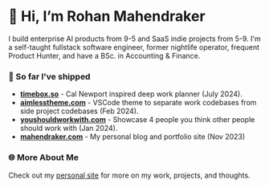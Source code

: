 # 👋 Hi, I’m Rohan Mahendraker

I build enterprise AI products from 9-5 and SaaS indie projects from 5-9. I'm a self-taught fullstack software engineer, former nightlife operator, frequent Product Hunter, and have a BSc. in Accounting & Finance.

### 🚀 So far I've shipped
- [**timebox.so**](https://timebox.so) - Cal Newport inspired deep work planner (July 2024).
- [**aimlesstheme.com**](https://aimlesstheme.com) - VSCode theme to separate work codebases from side project codebases (Feb 2024).
- [**youshouldworkwith.com**](https://youshouldworkwith.com) - Showcase 4 people you think other people should work with (Jan 2024).
- [**mahendraker.com**](https://mahendraker.com) - My personal blog and portfolio site (Nov 2023)

### 🌐 More About Me
Check out my [personal site](https://www.mahendraker.com/) for more on my work, projects, and thoughts.

